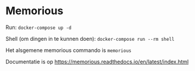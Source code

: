 # Memorious

Run: `docker-compose up -d`

Shell (om dingen in te kunnen doen): `docker-compose run --rm shell`

Het alsgemene memorious commando is `memorious`

Documentatie is op https://memorious.readthedocs.io/en/latest/index.html
